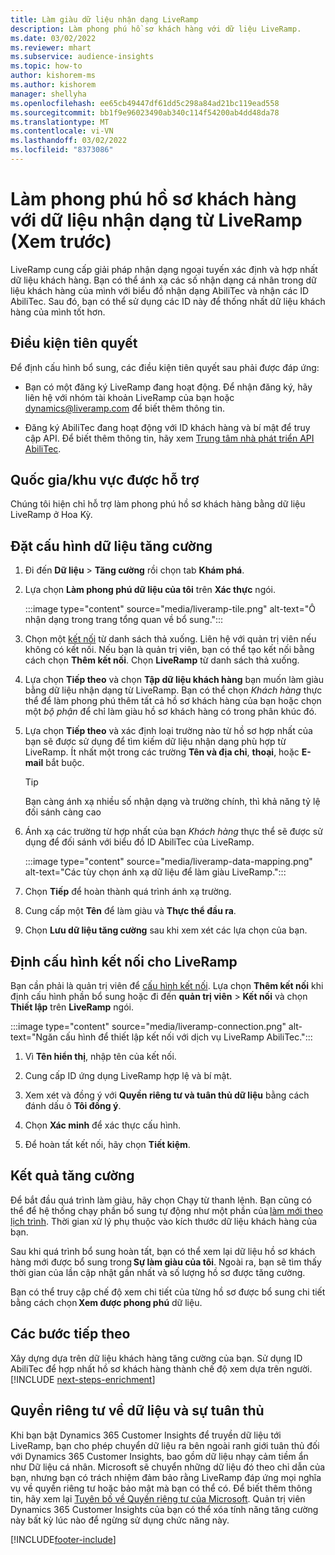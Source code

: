 ```yaml
---
title: Làm giàu dữ liệu nhận dạng LiveRamp
description: Làm phong phú hồ sơ khách hàng với dữ liệu LiveRamp.
ms.date: 03/02/2022
ms.reviewer: mhart
ms.subservice: audience-insights
ms.topic: how-to
author: kishorem-ms
ms.author: kishorem
manager: shellyha
ms.openlocfilehash: ee65cb49447df61dd5c298a84ad21bc119ead558
ms.sourcegitcommit: bb1f9e96023490ab340c114f54200ab4dd48da78
ms.translationtype: MT
ms.contentlocale: vi-VN
ms.lasthandoff: 03/02/2022
ms.locfileid: "8373086"
---
```

# <a name="enrich-customer-profiles-with-identity-data-from-liveramp-preview"></a>Làm phong phú hồ sơ khách hàng với dữ liệu nhận dạng từ LiveRamp (Xem trước) 

LiveRamp cung cấp giải pháp nhận dạng ngoại tuyến xác định và hợp nhất dữ liệu khách hàng. Bạn có thể ánh xạ các số nhận dạng cá nhân trong dữ liệu khách hàng của mình với biểu đồ nhận dạng AbiliTec và nhận các ID AbiliTec. Sau đó, bạn có thể sử dụng các ID này để thống nhất dữ liệu khách hàng của mình tốt hơn. 

## <a name="prerequisites"></a>Điều kiện tiên quyết 

Để định cấu hình bổ sung, các điều kiện tiên quyết sau phải được đáp ứng: 

- Bạn có một đăng ký LiveRamp đang hoạt động. Để nhận đăng ký, hãy liên hệ với nhóm tài khoản LiveRamp của bạn hoặc [dynamics@liveramp.com](mailto:dynamics@liveramp.com) để biết thêm thông tin.   

- Đăng ký AbiliTec đang hoạt động với ID khách hàng và bí mật để truy cập API. Để biết thêm thông tin, hãy xem [Trung tâm nhà phát triển API AbiliTec](https://developers.liveramp.com/abilitec-api/). 

## <a name="supported-countriesregions"></a>Quốc gia/khu vực được hỗ trợ 

Chúng tôi hiện chỉ hỗ trợ làm phong phú hồ sơ khách hàng bằng dữ liệu LiveRamp ở Hoa Kỳ. 

## <a name="configure-the-enrichment"></a>Đặt cấu hình dữ liệu tăng cường 

1. Đi đến **Dữ liệu** > **Tăng cường** rồi chọn tab **Khám phá**. 

1. Lựa chọn **Làm phong phú dữ liệu của tôi** trên **Xác thực** ngói. 

   :::image type="content" source="media/liveramp-tile.png" alt-text="Ô nhận dạng trong trang tổng quan về bổ sung.":::

1. Chọn một [kết nối](connections.md) từ danh sách thả xuống. Liên hệ với quản trị viên nếu không có kết nối. Nếu bạn là quản trị viên, bạn có thể tạo kết nối bằng cách chọn **Thêm kết nối**. Chọn **LiveRamp** từ danh sách thả xuống. 

1. Lựa chọn **Tiếp theo** và chọn **Tập dữ liệu khách hàng** bạn muốn làm giàu bằng dữ liệu nhận dạng từ LiveRamp. Bạn có thể chọn *Khách hàng* thực thể để làm phong phú thêm tất cả hồ sơ khách hàng của bạn hoặc chọn một *bộ phận* để chỉ làm giàu hồ sơ khách hàng có trong phân khúc đó. 

1. Lựa chọn **Tiếp theo** và xác định loại trường nào từ hồ sơ hợp nhất của bạn sẽ được sử dụng để tìm kiếm dữ liệu nhận dạng phù hợp từ LiveRamp. Ít nhất một trong các trường **Tên và địa chỉ**, **thoại**, hoặc **E-mail** bắt buộc. 

   > [!TIP]
   > Bạn càng ánh xạ nhiều số nhận dạng và trường chính, thì khả năng tỷ lệ đối sánh càng cao 

1. Ánh xạ các trường từ hợp nhất của bạn *Khách hàng* thực thể sẽ được sử dụng để đối sánh với biểu đồ ID AbiliTec của LiveRamp. 

   :::image type="content" source="media/liveramp-data-mapping.png" alt-text="Các tùy chọn ánh xạ dữ liệu để làm giàu LiveRamp.":::

1. Chọn **Tiếp** để hoàn thành quá trình ánh xạ trường. 

1. Cung cấp một **Tên** để làm giàu và **Thực thể đầu ra**. 

1. Chọn **Lưu dữ liệu tăng cường** sau khi xem xét các lựa chọn của bạn. 

## <a name="configure-the-connection-for-liveramp"></a>Định cấu hình kết nối cho LiveRamp 

Bạn cần phải là quản trị viên để [cấu hình kết nối](connections.md). Lựa chọn **Thêm kết nối** khi định cấu hình phần bổ sung hoặc đi đến **quản trị viên** > **Kết nối** và chọn **Thiết lập** trên **LiveRamp** ngói. 

:::image type="content" source="media/liveramp-connection.png" alt-text="Ngăn cấu hình để thiết lập kết nối với dịch vụ LiveRamp AbiliTec.":::

1. Vì **Tên hiển thị**, nhập tên của kết nối. 

1. Cung cấp ID ứng dụng LiveRamp hợp lệ và bí mật. 

1. Xem xét và đồng ý với **Quyền riêng tư và tuân thủ dữ liệu** bằng cách đánh dấu ô **Tôi đồng ý**. 

1. Chọn **Xác minh** để xác thực cấu hình. 

1. Để hoàn tất kết nối, hãy chọn **Tiết kiệm**. 

## <a name="enrichment-results"></a>Kết quả tăng cường 

Để bắt đầu quá trình làm giàu, hãy chọn Chạy từ thanh lệnh. Bạn cũng có thể để hệ thống chạy phần bổ sung tự động như một phần của [làm mới theo lịch trình](system.md#schedule-tab). Thời gian xử lý phụ thuộc vào kích thước dữ liệu khách hàng của bạn. 

Sau khi quá trình bổ sung hoàn tất, bạn có thể xem lại dữ liệu hồ sơ khách hàng mới được bổ sung trong **Sự làm giàu của tôi**. Ngoài ra, bạn sẽ tìm thấy thời gian của lần cập nhật gần nhất và số lượng hồ sơ được tăng cường. 

Bạn có thể truy cập chế độ xem chi tiết của từng hồ sơ được bổ sung chi tiết bằng cách chọn **Xem được phong phú** dữ liệu. 

## <a name="next-steps"></a>Các bước tiếp theo

Xây dựng dựa trên dữ liệu khách hàng tăng cường của bạn. Sử dụng ID AbiliTec để hợp nhất hồ sơ khách hàng thành chế độ xem dựa trên người. 
[!INCLUDE [next-steps-enrichment](../includes/next-steps-enrichment.md)]

## <a name="data-privacy-and-compliance"></a>Quyền riêng tư về dữ liệu và sự tuân thủ 

Khi bạn bật Dynamics 365 Customer Insights để truyền dữ liệu tới LiveRamp, bạn cho phép chuyển dữ liệu ra bên ngoài ranh giới tuân thủ đối với Dynamics 365 Customer Insights, bao gồm dữ liệu nhạy cảm tiềm ẩn như Dữ liệu cá nhân. Microsoft sẽ chuyển những dữ liệu đó theo chỉ dẫn của bạn, nhưng bạn có trách nhiệm đảm bảo rằng LiveRamp đáp ứng mọi nghĩa vụ về quyền riêng tư hoặc bảo mật mà bạn có thể có. Để biết thêm thông tin, hãy xem lại [Tuyên bố về Quyền riêng tư của Microsoft](https://go.microsoft.com/fwlink/?linkid=396732). Quản trị viên Dynamics 365 Customer Insights của bạn có thể xóa tính năng tăng cường này bất kỳ lúc nào để ngừng sử dụng chức năng này. 


[!INCLUDE[footer-include](../includes/footer-banner.md)]
